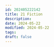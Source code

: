 ```yaml
---
id: 202405222142
title: 21 Fiction
description: 
date: 2024-05-22
modified: 2024-05-22
tags: 
draft: false
---
```

